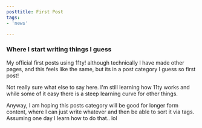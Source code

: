 ```yaml
---
posttitle: First Post
tags:  
- 'news'

---
```

<div class="textbox">
<h3>Where I start writing things I guess</h3>

<p>My official first posts using 11ty! although technically I have made other pages, and this feels like the same, but its in a post category I guess so first post!</p>

<p>Not really sure what else to say here. I'm still learning how 11ty works and while some of it easy there is a steep learning curve for other things.</p>

<p>Anyway, I am hoping this posts category will be good for longer form content, where I can just write whatever and then be able to sort it via tags. Assuming one day I learn how to do that.. lol </p>
</div>
